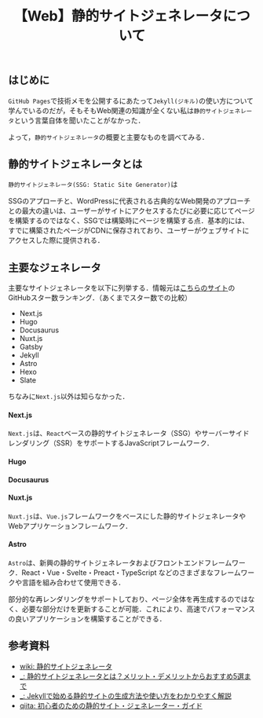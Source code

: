 ﻿---
title: 【Web】静的サイトジェネレータについて
tags:
  - Web
updated_at: ''
id: 01773ee0-587a-4c58-970a-e9a218a893da
---

## はじめに
`GitHub Pages`で技術メモを公開するにあたって`Jekyll(ジキル)`の使い方について学んでいるのだが，そもそもWeb関連の知識が全くない私は`静的サイトジェネレータ`という言葉自体を聞いたことがなかった．

よって，`静的サイトジェネレータ`の概要と主要なものを調べてみる．

## 静的サイトジェネレータとは

`静的サイトジェネレータ(SSG: Static Site Generator)`は

SSGのアプローチと、WordPressに代表される古典的なWeb開発のアプローチとの最大の違いは、ユーザーがサイトにアクセスするたびに必要に応じてページを構築するのではなく、SSGでは構築時にページを構築する点．基本的には、すでに構築されたページがCDNに保存されており、ユーザーがウェブサイトにアクセスした際に提供される．


## 主要なジェネレータ

主要なサイトジェネレータを以下に列挙する．情報元は[こちらのサイト](https://jamstack.org/generators/)のGitHubスター数ランキング．（あくまでスター数での比較）

- Next.js
- Hugo
- Docusaurus
- Nuxt.js
- Gatsby
- Jekyll
- Astro
- Hexo
- Slate

ちなみに`Next.js`以外は知らなかった．

#### Next.js
`Next.js`は、`React`ベースの静的サイトジェネレータ（SSG）やサーバーサイドレンダリング（SSR）をサポートするJavaScriptフレームワーク．

#### Hugo 


#### Docusaurus


#### Nuxt.js
`Nuxt.js`は、`Vue.js`フレームワークをベースにした静的サイトジェネレータやWebアプリケーションフレームワーク．


#### Astro
`Astro`は、新興の静的サイトジェネレータおよびフロントエンドフレームワーク．React・Vue・Svelte・Preact・TypeScript などのさまざまなフレームワークや言語を組み合わせて使用できる．

部分的な再レンダリングをサポートしており、ページ全体を再生成するのではなく、必要な部分だけを更新することが可能．これにより、高速でパフォーマンスの良いアプリケーションを構築することができる．

## 参考資料

- [wiki: 静的サイトジェネレータ](https://ja.wikipedia.org/wiki/%E9%9D%99%E7%9A%84%E3%82%B5%E3%82%A4%E3%83%88%E3%82%B8%E3%82%A7%E3%83%8D%E3%83%AC%E3%83%BC%E3%82%BF%E3%83%BC)
- [_: 静的サイトジェネレータとは？メリット・デメリットからおすすめ5選まで](https://jitera.com/ja/insights/31144)
- [_: Jekyllで始める静的サイトの生成方法や使い方をわかりやすく解説](https://jitera.com/ja/insights/33597)
- [qiita: 初心者のための静的サイト・ジェネレーター・ガイド](https://qiita.com/human_science/items/df559c2b3c4651e70852)

